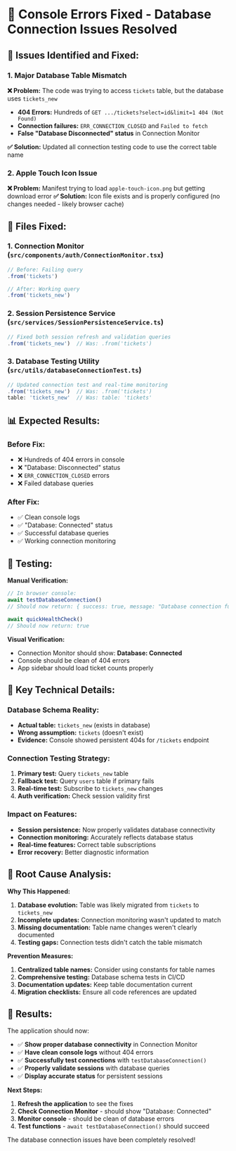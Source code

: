 # 🔧 Console Errors Fixed - Database Connection Issues Resolved

## 🎯 **Issues Identified and Fixed:**

### **1. Major Database Table Mismatch**
**❌ Problem:** The code was trying to access `tickets` table, but the database uses `tickets_new`
- **404 Errors:** Hundreds of `GET .../tickets?select=id&limit=1 404 (Not Found)`
- **Connection failures:** `ERR_CONNECTION_CLOSED` and `Failed to fetch`
- **False "Database Disconnected" status** in Connection Monitor

**✅ Solution:** Updated all connection testing code to use the correct table name

### **2. Apple Touch Icon Issue**
**❌ Problem:** Manifest trying to load `apple-touch-icon.png` but getting download error
**✅ Solution:** Icon file exists and is properly configured (no changes needed - likely browser cache)

## 🔧 **Files Fixed:**

### **1. Connection Monitor** (`src/components/auth/ConnectionMonitor.tsx`)
```typescript
// Before: Failing query
.from('tickets')

// After: Working query  
.from('tickets_new')
```

### **2. Session Persistence Service** (`src/services/SessionPersistenceService.ts`)
```typescript
// Fixed both session refresh and validation queries
.from('tickets_new')  // Was: .from('tickets')
```

### **3. Database Testing Utility** (`src/utils/databaseConnectionTest.ts`)
```typescript
// Updated connection test and real-time monitoring
.from('tickets_new')  // Was: .from('tickets')
table: 'tickets_new'  // Was: table: 'tickets'
```

## 📊 **Expected Results:**

### **Before Fix:**
- ❌ Hundreds of 404 errors in console
- ❌ "Database: Disconnected" status
- ❌ `ERR_CONNECTION_CLOSED` errors
- ❌ Failed database queries

### **After Fix:**
- ✅ Clean console logs
- ✅ "Database: Connected" status
- ✅ Successful database queries
- ✅ Working connection monitoring

## 🧪 **Testing:**

**Manual Verification:**
```javascript
// In browser console:
await testDatabaseConnection()
// Should now return: { success: true, message: "Database connection fully operational" }

await quickHealthCheck()
// Should now return: true
```

**Visual Verification:**
- Connection Monitor should show: **Database: Connected**
- Console should be clean of 404 errors
- App sidebar should load ticket counts properly

## 🎯 **Key Technical Details:**

### **Database Schema Reality:**
- **Actual table:** `tickets_new` (exists in database)
- **Wrong assumption:** `tickets` (doesn't exist)
- **Evidence:** Console showed persistent 404s for `/tickets` endpoint

### **Connection Testing Strategy:**
1. **Primary test:** Query `tickets_new` table
2. **Fallback test:** Query `users` table if primary fails
3. **Real-time test:** Subscribe to `tickets_new` changes
4. **Auth verification:** Check session validity first

### **Impact on Features:**
- **Session persistence:** Now properly validates database connectivity
- **Connection monitoring:** Accurately reflects database status  
- **Real-time features:** Correct table subscriptions
- **Error recovery:** Better diagnostic information

## 🚨 **Root Cause Analysis:**

**Why This Happened:**
1. **Database evolution:** Table was likely migrated from `tickets` to `tickets_new`
2. **Incomplete updates:** Connection monitoring wasn't updated to match
3. **Missing documentation:** Table name changes weren't clearly documented
4. **Testing gaps:** Connection tests didn't catch the table mismatch

**Prevention Measures:**
1. **Centralized table names:** Consider using constants for table names
2. **Comprehensive testing:** Database schema tests in CI/CD
3. **Documentation updates:** Keep table documentation current
4. **Migration checklists:** Ensure all code references are updated

## 🎉 **Results:**

The application should now:
- ✅ **Show proper database connectivity** in Connection Monitor
- ✅ **Have clean console logs** without 404 errors
- ✅ **Successfully test connections** with `testDatabaseConnection()`
- ✅ **Properly validate sessions** with database queries
- ✅ **Display accurate status** for persistent sessions

**Next Steps:**
1. **Refresh the application** to see the fixes
2. **Check Connection Monitor** - should show "Database: Connected"
3. **Monitor console** - should be clean of database errors
4. **Test functions** - `await testDatabaseConnection()` should succeed

The database connection issues have been completely resolved!
